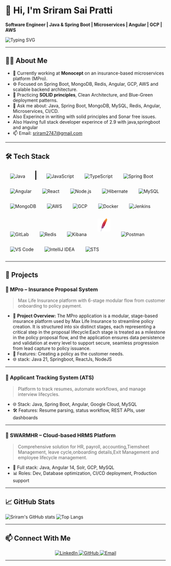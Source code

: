 # 👋 Hi, I'm Sriram Sai Pratti

**Software Engineer | Java & Spring Boot | Microservices | Angular | GCP | AWS**

![Typing SVG](https://readme-typing-svg.herokuapp.com?font=Roboto&pause=1000&color=00BFFF&width=435&lines=Software+Engineer;Microservices+Developer;Spring+Boot+%7C+Java+%7C+Angular;Clean+Code+%7C+SOLID+%7C+Scalable+Systems)

---

## 👨‍💼 About Me

- 🚀 Currently working at **Monocept** on an insurance-based microservices platform (MPro).
- ⚙️ Focused on Spring Boot, MongoDB, Redis, Angular, GCP, AWS and scalable backend architecture.
- 🧠 Practicing **SOLID principles**, Clean Architecture, and Blue-Green deployment patterns.
- 💬 Ask me about: Java, Spring Boot, MongoDB, MySQL, Redis, Angular, Microservices, CI/CD.
- Also Experince in writing with solid principles and Sonar free issues.
- Also Having full stack developer experince of 2.9 with java,springboot and angular
- 📫 Email: [sriram2747@gmail.com](mailto:sriram2747@gmail.com)

---

## 🛠️ Tech Stack

<div align="left">

  <!-- Languages -->
  <img title="Java"             alt="Java"             src="https://cdn.jsdelivr.net/gh/devicons/devicon/icons/java/java-original.svg"           width="40" height="40" style="margin: 15px"/>
  <span style="font-size: 24px; font-weight: bold; margin: 0 10px;">|</span>
  <img title="JavaScript"       alt="JavaScript"       src="https://cdn.jsdelivr.net/gh/devicons/devicon/icons/javascript/javascript-original.svg" width="40" height="40" style="margin: 15px"/>
  <img title="TypeScript"       alt="TypeScript"       src="https://cdn.jsdelivr.net/gh/devicons/devicon/icons/typescript/typescript-original.svg" width="40" height="40" style="margin: 15px"/>

  <!-- Frameworks -->
  <img title="Spring Boot"      alt="Spring Boot"      src="https://cdn.jsdelivr.net/gh/devicons/devicon/icons/spring/spring-original.svg"       width="40" height="40" style="margin: 15px"/>
  <img title="Angular"          alt="Angular"          src="https://cdn.jsdelivr.net/gh/devicons/devicon/icons/angularjs/angularjs-original.svg"  width="40" height="40" style="margin: 15px"/>
  <img title="React"            alt="React"            src="https://cdn.jsdelivr.net/gh/devicons/devicon/icons/react/react-original.svg"         width="40" height="40" style="margin: 15px"/>
  <img title="Node.js"          alt="Node.js"          src="https://cdn.jsdelivr.net/gh/devicons/devicon/icons/nodejs/nodejs-original.svg"        width="40" height="40" style="margin: 15px"/>
  <img title="Hibernate"        alt="Hibernate"        src="https://cdn.jsdelivr.net/gh/devicons/devicon/icons/hibernate/hibernate-plain.svg"    width="40" height="40" style="margin: 15px"/>

  <!-- Databases -->
  <img title="MySQL"            alt="MySQL"            src="https://cdn.jsdelivr.net/gh/devicons/devicon/icons/mysql/mysql-original.svg"          width="40" height="40" style="margin: 15px"/>
  <img title="MongoDB"          alt="MongoDB"          src="https://cdn.jsdelivr.net/gh/devicons/devicon/icons/mongodb/mongodb-original.svg"      width="40" height="40" style="margin: 15px"/>
 
  <!-- Cloud / DevOps -->
  <img title="AWS"              alt="AWS"              src="https://cdn.worldvectorlogo.com/logos/amazon-web-services-2.svg"                     width="40" height="40" style="margin: 15px"/>
  <img title="GCP"              alt="GCP"              src="https://cdn.jsdelivr.net/gh/devicons/devicon/icons/googlecloud/googlecloud-original.svg" width="40" height="40" style="margin: 15px"/>
  <img title="Docker"           alt="Docker"           src="https://cdn.jsdelivr.net/gh/devicons/devicon/icons/docker/docker-original.svg"       width="40" height="40" style="margin: 15px"/>
  <img title="Jenkins"          alt="Jenkins"          src="https://cdn.jsdelivr.net/gh/devicons/devicon/icons/jenkins/jenkins-original.svg"     width="40" height="40" style="margin: 15px"/>
  <img title="GitLab"           alt="GitLab"           src="https://cdn.jsdelivr.net/gh/devicons/devicon/icons/gitlab/gitlab-original.svg"       width="40" height="40" style="margin: 15px"/>
  <img title="Redis"            alt="Redis"            src="https://cdn.jsdelivr.net/gh/devicons/devicon/icons/redis/redis-original.svg"         width="40" height="40" style="margin: 15px"/>
  <img title="Kibana"           alt="Kibana"           src="https://cdn.jsdelivr.net/npm/simple-icons@v5/icons/kibana.svg"                        width="40" height="40" style="margin: 15px"/>

  <!-- Tools -->
  <img title="Maven"            alt="Maven"            src="https://raw.githubusercontent.com/devicons/devicon/master/icons/apache/apache-original.svg" width="40" height="40" style="margin: 15px"/>
  <img title="Postman"          alt="Postman"          src="https://www.vectorlogo.zone/logos/getpostman/getpostman-icon.svg"                      width="40" height="40" style="margin: 15px"/>
  <img title="VS Code"          alt="VS Code"          src="https://cdn.jsdelivr.net/gh/devicons/devicon/icons/vscode/vscode-original.svg"        width="40" height="40" style="margin: 15px"/>
  <img title="IntelliJ IDEA"    alt="IntelliJ IDEA"    src="https://cdn.jsdelivr.net/gh/devicons/devicon/icons/intellij/intellij-original.svg"    width="40" height="40" style="margin: 15px"/>
  <img title="STS (Spring Tool Suite)" alt="STS"       src="https://spring.io/img/favicon.ico"                                                     width="40" height="40" style="margin: 15px"/>

</div>

---

## 🚀 Projects

### 🔐 MPro – Insurance Proposal System
> Max Life Insurance platform with 6-stage modular flow from customer onboarding to policy payment.

- 🧱 **Project Overview:**
  The MPro application is a modular, stage-based insurance platform used by Max Life Insurance to streamline policy creation. It is structured into six distinct stages, each representing a critical step in the proposal lifecycle:Each stage is treated as a milestone in the policy proposal flow, and the application ensures data persistence and validation at every level to support secure, seamless progression from lead capture to policy issuance.
- 🔑 Features: Creating a policy as the customer needs.
- 🌐 stack: Java 21, Springboot, ReactJs, NodeJS

---

### 🧾 Applicant Tracking System (ATS)
> Platform to track resumes, automate workflows, and manage interview lifecycles.

- 🌐 Stack: Java, Spring Boot, Angular, Google Cloud, MySQL
- 🛠️ Features: Resume parsing, status workflow, REST APIs, user dashboards

---

### 💼 SWARMHR – Cloud-based HRMS Platform
> Comprehensive solution for HR, payroll, accounting,Tiemsheet Management, leave cycle,onboarding details,Exit Management and employee lifecycle management.

- 🔧 Full stack: Java, Angular 14, Solr, GCP, MySQL
- 📊 Roles: Dev, Database optimization, CI/CD deployment, Production support

---

## 📈 GitHub Stats

![Sriram's GitHub stats](https://github-readme-stats.vercel.app/api?username=Sriram9819&show_icons=true&theme=default)
![Top Langs](https://github-readme-stats.vercel.app/api/top-langs/?username=Sriram9819&layout=compact)

---

## 📫 Connect With Me

<p align="center">
  <!-- LinkedIn -->
  <a href="https://www.linkedin.com/in/sriram-sai" target="_blank">
    <img
      alt="LinkedIn"
      src="https://img.shields.io/badge/LinkedIn-0A66C2?style=for-the-badge&logo=linkedin&logoColor=white"
    />
  </a>
  
  <!-- GitHub -->
  <a href="https://github.com/Sriram9819" target="_blank">
    <img
      alt="GitHub"
      src="https://img.shields.io/badge/GitHub-181717?style=for-the-badge&logo=github&logoColor=white"
    />
  </a>
  
  <!-- Email -->
  <a href="mailto:sriram2747@gmail.com" target="_blank">
    <img
      alt="Email"
      src="https://img.shields.io/badge/Email-D14836?style=for-the-badge&logo=gmail&logoColor=white"
    />
  </a>
</p>



---
